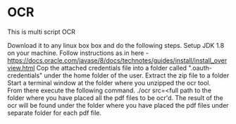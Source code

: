 # OCR
This is multi script OCR 


Download it to any linux box box and do the following steps.
Setup JDK 1.8 on your machine. Follow instructions as in here - https://docs.oracle.com/javase/8/docs/technotes/guides/install/install_overview.html
Cop the attached credentials file into a folder called ".oauth-credentials" under the home folder of the user.
Extract the zip file to a folder
Start a terminal window at the folder where you unzipped the ocr tool.  
From there execute the following command.
./ocr src=<full path to the folder where you have placed all the pdf files to be ocr'd. 
The result of the ocr will be found under the folder where you have placed the pdf files under separate folder for each pdf file.
